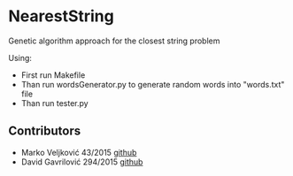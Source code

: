 # NearestString

Genetic algorithm approach for the closest string problem

Using:
* First run Makefile
* Than run wordsGenerator.py to generate random words into "words.txt" file
* Than run tester.py

## Contributors
* Marko Veljković 43/2015 [github](https://github.com/bataVeljko)
* David Gavrilović 294/2015 [github](https://github.com/davgav123)
